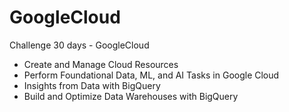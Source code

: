 # GoogleCloud
Challenge 30 days - GoogleCloud


- Create and Manage Cloud Resources
- Perform Foundational Data, ML, and AI Tasks in Google Cloud
- Insights from Data with BigQuery
- Build and Optimize Data Warehouses with BigQuery
